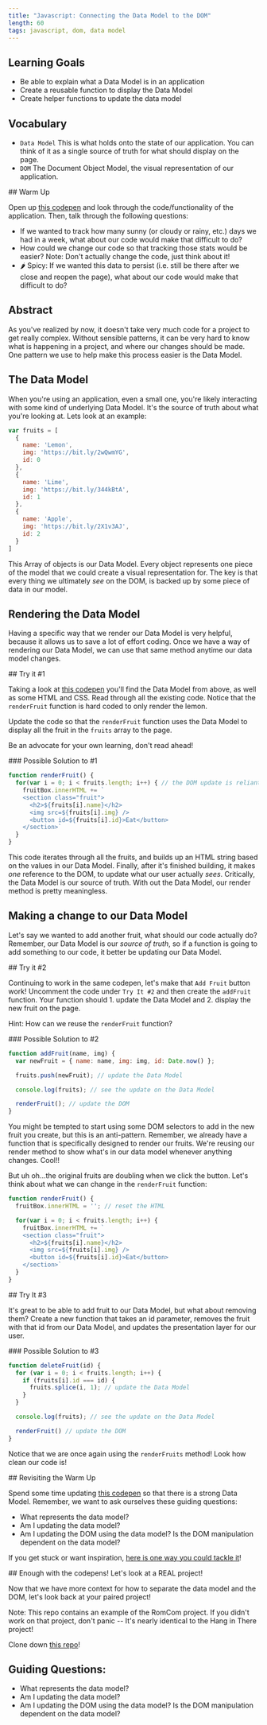 ```yaml
---
title: "Javascript: Connecting the Data Model to the DOM"
length: 60
tags: javascript, dom, data model
---
```


## Learning Goals

* Be able to explain what a Data Model is in an application
* Create a reusable function to display the Data Model
* Create helper functions to update the data model

## Vocabulary

- `Data Model` This is what holds onto the state of our application. You can
  think of it as a single source of truth for what should display on the page.
- `DOM` The Document Object Model, the visual representation of our application.

<div class="call-to-action">
## Warm Up

Open up [this codepen](https://codepen.io/kaylaewood/pen/KKRdVmE) and look through the code/functionality of the application. Then, talk through the following questions:

- If we wanted to track how many sunny (or cloudy or rainy, etc.) days we had in a week, what about our code would make that difficult to do?  
- How could we change our code so that tracking those stats would be easier? Note: Don't actually change the code, just think about it!  
- 🌶 Spicy: If we wanted this data to persist (i.e. still be there after we close and reopen the page), what about our code would make that difficult to do?
</div>

## Abstract

As you've realized by now, it doesn't take very much code for a project to get
really complex. Without sensible patterns, it can be very hard to know what is
happening in a project, and where our changes should be made. One pattern we use
to help make this process easier is the Data Model.

## The Data Model

When you're using an application, even a small one, you're likely interacting
with some kind of underlying Data Model. It's the source of truth about what
you're looking at. Lets look at an example:

```javascript
var fruits = [
  {
    name: 'Lemon',
    img: 'https://bit.ly/2wQwmYG',
    id: 0
  },
  {
    name: 'Lime',
    img: 'https://bit.ly/344kBtA',
    id: 1
  },
  {
    name: 'Apple',
    img: 'https://bit.ly/2X1v3AJ',
    id: 2
  }
]
```

This Array of objects is our Data Model. Every object represents one piece of
the model that we could create a visual representation for. The key is that
every thing we ultimately _see_ on the DOM, is backed up by some piece of data in
our model.

## Rendering the Data Model

Having a specific way that we render our Data Model is very helpful, because it
allows us to save a lot of effort coding. Once we have a way of rendering our
Data Model, we can use that same method anytime our data model changes.

<div class="call-to-action">
## Try it #1

Taking a look at [this codepen](https://codepen.io/kaylaewood/pen/PopKYYm)
you'll find the Data Model from above, as well as some HTML and CSS. Read through all the existing code. Notice that the `renderFruit` function is hard coded to only render the lemon.  

Update the code so that the `renderFruit` function uses the Data Model to display all the fruit in the `fruits` array to the page.

Be an advocate for your own learning, don't read ahead!
</div>

<section class="answer">
### Possible Solution to #1  

```javascript
function renderFruit() {
  for(var i = 0; i < fruits.length; i++) { // the DOM update is reliant on the data in the Data Model
    fruitBox.innerHTML += `
    <section class="fruit">
      <h2>${fruits[i].name}</h2>
      <img src=${fruits[i].img} />
      <button id=${fruits[i].id}>Eat</button>
    </section>`
  }
}
```
This code iterates through all the fruits, and builds up an HTML string based on the values in our Data Model. Finally, after it's finished building, it makes _one_ reference to the DOM, to update what our user actually _sees_. Critically, the Data Model is our source of truth. With out the Data Model, our render method is pretty meaningless.
</section>

## Making a change to our Data Model

Let's say we wanted to add another fruit, what should our code actually do?
Remember, our Data Model is our _*source of truth*_, so if a function is going
to add something to our code, it better be updating our Data Model.

<div class="call-to-action">
## Try it #2

Continuing to work in the same codepen, let's make that `Add Fruit` button work! Uncomment the code under `Try It #2` and then create the `addFruit` function. Your function should 1. update the Data Model and 2. display the new fruit on the page.

Hint: How can we reuse the `renderFruit` function?
</div>

<section class="answer">
### Possible Solution to #2

```javascript
function addFruit(name, img) {
  var newFruit = { name: name, img: img, id: Date.now() };

  fruits.push(newFruit); // update the Data Model

  console.log(fruits); // see the update on the Data Model

  renderFruit(); // update the DOM
}
```
You might be tempted to start using some DOM selectors to add in the new fruit you create, but this is an anti-pattern. Remember, we already have a function that is specifically designed to render our fruits. We're reusing our render method to show what's in our data model whenever anything changes. Cool!!

But uh oh...the original fruits are doubling when we click the button. Let's think about what we can change in the `renderFruit` function:

```js
function renderFruit() {
  fruitBox.innerHTML = ''; // reset the HTML

  for(var i = 0; i < fruits.length; i++) {
    fruitBox.innerHTML += `
    <section class="fruit">
      <h2>${fruits[i].name}</h2>
      <img src=${fruits[i].img} />
      <button id=${fruits[i].id}>Eat</button>
    </section>`
  }
}
```

</section>


<div class="call-to-action">
## Try It #3

It's great to be able to add fruit to our Data Model, but what about removing
them? Create a new function that takes an id parameter, removes the fruit with
that id from our Data Model, and updates the presentation layer for our user.
</div>

<section class="answer">
### Possible Solution to #3

```javascript
function deleteFruit(id) {
  for (var i = 0; i < fruits.length; i++) {
    if (fruits[i].id === id) {
      fruits.splice(i, 1); // update the Data Model
    }
  }

  console.log(fruits); // see the update on the Data Model

  renderFruit() // update the DOM
}
```
Notice that we are once again using the `renderFruits` method! Look how clean our code is!
</section>

<div class="call-to-action">
## Revisiting the Warm Up

Spend some time updating [this codepen](https://codepen.io/kaylaewood/pen/KKRdVmE) so that there is a strong Data Model. Remember, we want to ask ourselves these guiding questions:  
- What represents the data model?  
- Am I updating the data model?  
- Am I updating the DOM using the data model? Is the DOM manipulation dependent on the data model?  

If you get stuck or want inspiration, [here is one way you could tackle it](https://codepen.io/kaylaewood/pen/OJZyNRG)!
</div>

<div class="call-to-action">
## Enough with the codepens! Let's look at a REAL project!

Now that we have more context for how to separate the data model and the DOM, let's look back at your paired project!  

Note: This repo contains an example of the RomCom project. If you didn't work on that project, don't panic -- It's nearly identical to the Hang in There project!

Clone down [this repo](https://github.com/kaylaewood/romcom)!
</div>

## Guiding Questions:
- What represents the data model?
- Am I updating the data model?
- Am I updating the DOM using the data model? Is the DOM manipulation dependent on the data model?

